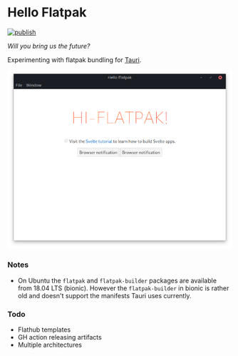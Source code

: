 # Hello Flatpak

[![publish](https://github.com/Beanow/hi-flatpak/actions/workflows/release.yml/badge.svg)](https://github.com/Beanow/hi-flatpak/actions/workflows/release.yml)

_Will you bring us the future?_

Experimenting with flatpak bundling for [Tauri](https://tauri.app/).

![screenshot](./screenshot.png)

### Notes

- On Ubuntu the `flatpak` and `flatpak-builder` packages are available from 18.04 LTS (bionic).
  However the `flatpak-builder` in bionic is rather old and doesn't support the manifests Tauri uses currently.


### Todo

- Flathub templates
- GH action releasing artifacts
- Multiple architectures
